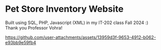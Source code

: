 # Pet Store Inventory Website
Built using SQL, PHP, Javascript (XML) in my IT-202 class Fall 2024 :) Thank you Professor Vohra!

https://github.com/user-attachments/assets/13959d3f-9653-4912-b062-e93bb9e59fb4
